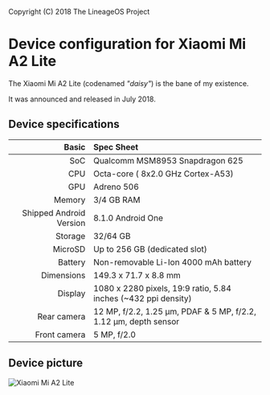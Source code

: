  Copyright (C) 2018 The LineageOS Project
 
  Device configuration for Xiaomi Mi A2 Lite
 =========================================
 
  The Xiaomi Mi A2 Lite (codenamed _"daisy"_) is the bane of my existence.
 
  It was announced and released in July 2018.
 
  ## Device specifications
 
  Basic   | Spec Sheet
 -------:|:-------------------------
 SoC     | Qualcomm MSM8953 Snapdragon 625
 CPU     | Octa-core ( 8x2.0 GHz Cortex-A53)
 GPU     | Adreno 506
 Memory  | 3/4 GB RAM
 Shipped Android Version | 8.1.0 Android One
 Storage | 32/64 GB
 MicroSD | Up to 256 GB (dedicated slot)
 Battery | Non-removable Li-Ion 4000 mAh battery
 Dimensions | 149.3 x 71.7 x 8.8 mm
 Display | 1080 x 2280 pixels, 19:9 ratio, 5.84 inches (~432 ppi density)
 Rear camera  | 12 MP, f/2.2, 1.25 μm, PDAF & 5 MP, f/2.2, 1.12 μm, depth sensor
 Front camera  | 5 MP, f/2.0
 
  ## Device picture
 
  ![Xiaomi Mi A2 Lite](https://i01.appmifile.com/webfile/globalimg/products/pc/D1S/black_phone.png "Xiaomi Mi A2 Lite in black")
